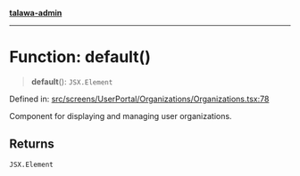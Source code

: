 [**talawa-admin**](../../../../../README.md)

***

# Function: default()

> **default**(): `JSX.Element`

Defined in: [src/screens/UserPortal/Organizations/Organizations.tsx:78](https://github.com/MayankJha014/talawa-admin/blob/0dd35cc200a4ed7562fa81ab87ec9b2a6facd18b/src/screens/UserPortal/Organizations/Organizations.tsx#L78)

Component for displaying and managing user organizations.

## Returns

`JSX.Element`

